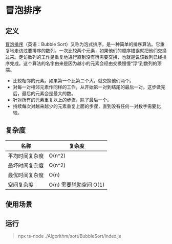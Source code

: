 # 冒泡排序

## 定义

[冒泡排序](https://zh.wikipedia.org/wiki/%E5%86%92%E6%B3%A1%E6%8E%92%E5%BA%8F)（英语：Bubble Sort）又称为泡式排序，是一种简单的排序算法。它重复地走访过要排序的数列，一次比较两个元素，如果他们的顺序错误就把他们交换过来。走访数列的工作是重复地进行直到没有再需要交换，也就是说该数列已经排序完成。这个算法的名字由来是因为越小的元素会经由交换慢慢“浮”到数列的顶端。

- 比较相邻的元素。如果第一个比第二个大，就交换他们两个。
- 对每一对相邻元素作同样的工作，从开始第一对到结尾的最后一对。这步做完后，最后的元素会是最大的数。
- 针对所有的元素重复以上的步骤，除了最后一个。
- 持续每次对越来越少的元素重复上面的步骤，直到没有任何一对数字需要比较。

## 复杂度

| 名称           | 复杂度                 |
| -------------- | ---------------------- |
| 平均时间复杂度 | O(n^2)                 |
| 最坏时间复杂度 | O(n^2)                 |
| 最优时间复杂度 | O(n)                   |
| 空间复杂度     | O(n) 需要辅助空间 O(1) |

## 使用场景

## 运行

> npx ts-node ./Algorithm/sort/BubbleSort/index.js
